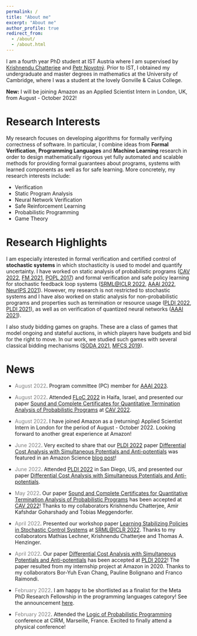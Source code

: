 ```yaml
---
permalink: /
title: "About me"
excerpt: "About me"
author_profile: true
redirect_from: 
  - /about/
  - /about.html
---
```


I am a fourth year PhD student at IST Austria where I am supervised by [Krishnendu Chatterjee](https://pub.ist.ac.at/~kchatterjee/) and [Petr Novotný](https://www.fi.muni.cz/~xnovot18/). Prior to IST, I obtained my undergraduate and master degrees in mathematics at the University of Cambridge, where I was a student at the lovely Gonville & Caius College.

**New:** I will be joining Amazon as an Applied Scientist Intern in London, UK, from August - October 2022! 

<!--My research focuses on developing algorithms for formally verifying correctness of software and for control with safety guarantees. Software is used in virtually all aspects of everyday life, and software systems are becoming ever more complex. Due to this high complexity, automated approaches are necessary to check that software is correct. Another domain in which formal guarantees are critical are systems with learned components. Recent years have seen tremendous success of machine learning and there is a natural aspiration to use machine learning in safety-critical applications such as autonomous driving or healthcare. Being able to provide formal safety guarantees in such systems is fundamental, since unsafe behavior can lead to catastrophic consequences.-->

# Research Interests

My research focuses on developing algorithms for formally verifying correctness of software. In particular, I combine ideas from **Formal Verification**, **Programming Languages** and **Machine Learning** research in order to design mathematically rigorous yet fully automated and scalable methods for providing formal guarantees about programs, systems with learned components as well as for safe learning. More concretely, my research interests include:
- Verification
- Static Program Analysis
- Neural Network Verification
- Safe Reinforcement Learning
- Probabilistic Programming
- Game Theory

# Research Highlights

I am especially interested in formal verification and certified control of **stochastic systems** in which stochasticity is used to model and quantify uncertainty. I have worked on static analysis of probabilistic programs ([CAV 2022](https://link.springer.com/chapter/10.1007/978-3-031-13185-1_4), [FM 2021](https://link.springer.com/chapter/10.1007/978-3-030-90870-6_33), [POPL 2017](https://dl.acm.org/doi/10.1145/3009837.3009873)) and formal verification and safe policy learning for stochastic feedback loop systems ([SRML@ICLR 2022](https://arxiv.org/abs/2205.11991), [AAAI 2022](https://arxiv.org/abs/2112.09495), [NeurIPS 2021](https://proceedings.neurips.cc/paper/2021/hash/544defa9fddff50c53b71c43e0da72be-Abstract.html)). However, my research is not restricted to stochastic systems and I have also worked on static analysis for non-probabilistic programs and properties such as termination or resource usage ([PLDI 2022](https://dl.acm.org/doi/abs/10.1145/3519939.3523435), [PLDI 2021](https://dl.acm.org/doi/10.1145/3453483.3454093)), as well as on verification of quantized neural networks ([AAAI 2021](https://ojs.aaai.org/index.php/AAAI/article/view/16496)).

I also study bidding games on graphs. These are a class of games that model ongoing and stateful auctions, in which players have budgets and bid for the right to move. In our work, we studied such games with several classical bidding mechanisms ([SODA 2021](https://epubs.siam.org/doi/10.1137/1.9781611976465.38), [MFCS 2019](https://drops.dagstuhl.de/opus/volltexte/2019/10955/)).

# News

* <span style="color:grey">August 2022</span>\. Program committee (PC) member for [AAAI 2023](https://aaai.org/Conferences/AAAI-23/).

* <span style="color:grey">August 2022</span>\. Attended [FLoC 2022](https://www.floc2022.org/) in Haifa, Israel, and presented our paper [Sound and Complete Certificates for Quantitative Termination Analysis of Probabilistic Programs](https://hal.archives-ouvertes.fr/hal-03675086/) at [CAV 2022](http://i-cav.org/2022/).

* <span style="color:grey">August 2022</span>\. I have joined Amazon as a (returning) Applied Scientist Intern in London for the period of August - October 2022. Looking forward to another great experience at Amazon!

* <span style="color:grey">June 2022</span>\. Very excited to share that our [PLDI 2022](https://pldi22.sigplan.org/) paper [Differential Cost Analysis with Simultaneous Potentials and Anti-potentials](https://dl.acm.org/doi/abs/10.1145/3519939.3523435) was featured in an Amazon Science [blog post](https://www.amazon.science/blog/calculating-the-differential-cost-of-code-changes)!

* <span style="color:grey">June 2022</span>\. Attended [PLDI 2022](https://pldi22.sigplan.org/) in San Diego, US, and presented our paper [Differential Cost Analysis with Simultaneous Potentials and Anti-potentials](https://dl.acm.org/doi/abs/10.1145/3519939.3523435).

* <span style="color:grey">May 2022</span>\. Our paper [Sound and Complete Certificates for Quantitative Termination Analysis of Probabilistic Programs](https://hal.archives-ouvertes.fr/hal-03675086/) has been accepted at [CAV 2022](http://i-cav.org/2022/)! Thanks to my collaborators Krishnendu Chatterjee, Amir Kafshdar Goharshady and Tobias Meggendorfer.

* <span style="color:grey">April 2022</span>\. Presented our workshop paper [Learning Stabilizing Policies in Stochastic Control Systems](https://arxiv.org/abs/2205.11991) at [SRML@ICLR 2022](https://iclrsrml.github.io/). Thanks to my collaborators Mathias Lechner, Krishnendu Chatterjee and Thomas A. Henzinger.

* <span style="color:grey">April 2022</span>\. Our paper [Differential Cost Analysis with Simultaneous Potentials and Anti-potentials](https://arxiv.org/abs/2204.00870) has been accepted at [PLDI 2022](https://pldi22.sigplan.org/)! The paper resulted from my internship project at Amazon in 2020. Thanks to my collaborators Bor-Yuh Evan Chang, Pauline Bolignano and Franco Raimondi.

* <span style="color:grey">February 2022</span>\. I am happy to be shortlisted as a finalist for the Meta PhD Research Fellowship in the programming languages category! See the announcement [here](https://research.facebook.com/blog/2022/2/announcing-the-recipients-of-the-2022-meta-phd-research-fellowship/).

* <span style="color:grey">February 2022</span>\. Attended the [Logic of Probabilistic Programming](https://conferences.cirm-math.fr/2686.html) conference at CIRM, Marseille, France. Excited to finally attend a physical conference!

<!--* <span style="color:grey">December 2021</span>\. Our paper [Stability Verification in Stochastic Control Systems via Neural Network Supermartingales](https://ojs.aaai.org/index.php/AAAI/article/view/20695) has been accepted at [AAAI 2022](https://aaai.org/Conferences/AAAI-22/)! Thanks to my collaborators Mathias Lechner, Krishnendu Chatterjee and Thomas A. Henzinger.

* <span style="color:grey">December 2021</span>\. Presented our paper [Infinite Time Horizon Safety of Bayesian Neural Networks](https://proceedings.neurips.cc/paper/2021/hash/544defa9fddff50c53b71c43e0da72be-Abstract.html) at [NeurIPS 2021](https://neurips.cc/Conferences/2021) (virtual). Thanks to my collaborators Mathias Lechner, Krishnendu Chatterjee and Thomas A. Henzinger.--!>